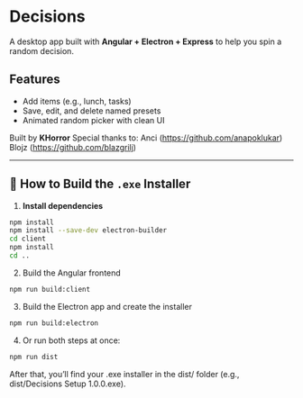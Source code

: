 # Decisions

A desktop app built with **Angular + Electron + Express** to help you spin a random decision.

## Features

- Add items (e.g., lunch, tasks)
- Save, edit, and delete named presets
- Animated random picker with clean UI

Built by **KHorror**
Special thanks to: 
Anci (https://github.com/anapoklukar)
Blojz (https://github.com/blazgrilj)

---

## 🔧 How to Build the `.exe` Installer

1. **Install dependencies**

```bash
npm install
npm install --save-dev electron-builder
cd client
npm install
cd ..
```

2. Build the Angular frontend
```bash
npm run build:client
```

3. Build the Electron app and create the installer
```bash
npm run build:electron
```
4. Or run both steps at once:
```bash
npm run dist
```

After that, you’ll find your .exe installer in the dist/ folder (e.g., dist/Decisions Setup 1.0.0.exe).

